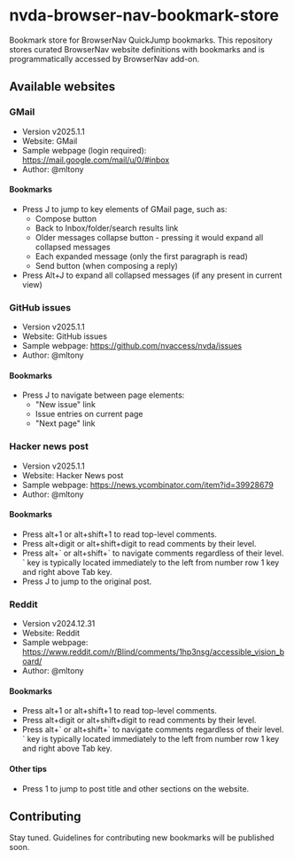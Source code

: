 # nvda-browser-nav-bookmark-store
Bookmark store for BrowserNav QuickJump bookmarks. This repository stores curated BrowserNav website definitions with bookmarks and is programmatically accessed by BrowserNav add-on.

## Available websites

### GMail

* Version v2025.1.1
* Website: GMail
* Sample webpage (login required): https://mail.google.com/mail/u/0/#inbox
* Author: @mltony

#### Bookmarks

* Press J to jump to key elements of GMail page, such as:
    * Compose button
    * Back to Inbox/folder/search results link
    * Older messages collapse button - pressing it would expand all collapsed messages
    * Each expanded message (only the first paragraph is read)
    * Send button (when composing a reply)
* Press Alt+J to expand all collapsed messages (if any present in current view)


### GitHub issues

* Version v2025.1.1
* Website: GitHub issues
* Sample webpage: https://github.com/nvaccess/nvda/issues
* Author: @mltony

#### Bookmarks

* Press J to navigate between page elements:
    * "New issue" link
    * Issue entries on current page
    * "Next page" link



### Hacker news post

* Version v2025.1.1
* Website: Hacker News post
* Sample webpage: https://news.ycombinator.com/item?id=39928679
* Author: @mltony

#### Bookmarks
* Press alt+1 or alt+shift+1 to read top-level comments. 
* Press alt+digit or alt+shift+digit to read comments by their level. 
* Press alt+\` or alt+shift+\` to navigate comments regardless of their level. \` key is typically located immediately to the left from number row 1 key and right above Tab key.
* Press J to jump to the original post.


### Reddit

* Version v2024.12.31
* Website: Reddit
* Sample webpage: https://www.reddit.com/r/Blind/comments/1hp3nsg/accessible_vision_board/
* Author: @mltony

#### Bookmarks

* Press alt+1 or alt+shift+1 to read top-level comments. 
* Press alt+digit or alt+shift+digit to read comments by their level. 
* Press alt+\` or alt+shift+\` to navigate comments regardless of their level. \` key is typically located immediately to the left from number row 1 key and right above Tab key.

#### Other tips

* Press 1 to jump to post title and other sections on the website.



## Contributing

Stay tuned. Guidelines for contributing new bookmarks will be published soon.
